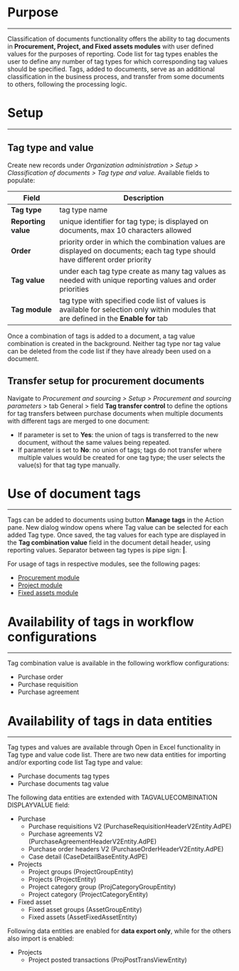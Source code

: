 # Purpose

---

Classification of documents functionality offers the ability to tag documents in **Procurement, Project, and Fixed assets modules** with user defined values for the purposes of reporting. Code list for tag types enables the user to define any number of tag types for which corresponding tag values should be specified. Tags, added to documents, serve as an additional classification in the business process, and transfer from some documents to others, following the processing logic. 

# Setup 

---
## Tag type and value

Create new records under _Organization administration > Setup > Classification of documents > Tag type and value._ Available fields to populate:

|**Field**  | **Description** |
|---------------|---------------|
| **Tag type** | tag type name |
| **Reporting value** | unique identifier for tag type; is displayed on documents, max 10 characters allowed |
|  **Order**| priority order in which the combination values are displayed on documents; each tag type should have different order priority|
|  **Tag value**| under each tag type create as many tag values as needed with unique reporting values and order priorities  |
| **Tag module**| tag type with specified code list of values is available for selection only within modules that are defined in the **Enable for** tab
Once a combination of tags is added to a document, a tag value combination is created in the background. Neither tag type nor tag value can be deleted from the code list if they have already been used on a document. 


## Transfer setup for procurement documents
Navigate to _Procurement and sourcing > Setup > Procurement and sourcing parameters_ > tab General > field **Tag transfer control** to define the options for tag transfers between purchase documents when multiple documents with different tags are merged to one document:
- If parameter is set to **Yes**: the union of tags is transferred to the new document, without the same values being repeated.
- If parameter is set to **No**: no union of tags; tags do not transfer where multiple values would be created for one tag type; the user selects the value(s) for that tag type manually. 


# Use of document tags

---
Tags can be added to documents using button **Manage tags** in the Action pane. New dialog window opens where Tag value can be selected for each added Tag type. Once saved, the tag values for each type are displayed in the **Tag combination value** field in the document detail header, using reporting values. Separator between tag types is pipe sign: **|**.

For usage of tags in respective modules, see the following pages:
- [Procurement module](https://dev.azure.com/DynamicsUIM/D365UIM/_wiki/wikis/D365UIM.wiki/50/Procurement-module?anchor=tags-on-procurement-documents)
- [Project module](https://dev.azure.com/DynamicsUIM/D365UIM/_wiki/wikis/D365UIM.wiki/52/Project-module?anchor=tags-on-project-documents)
- [Fixed assets module](https://dev.azure.com/DynamicsUIM/D365UIM/_wiki/wikis/D365UIM.wiki/54/Fixed-assets-module?anchor=tags-on-documents-in-fixed-assets-module)

# Availability of tags in workflow configurations

---
Tag combination value is available in the following workflow configurations:
- Purchase order 
- Purchase requisition  
- Purchase agreement

# Availability of tags in data entities 

---

Tag types and values are available through Open in Excel functionality in Tag type and value code list. There are two new data entities for importing and/or exporting code list Tag type and value:
- Purchase documents tag types
- Purchase documents tag value

The following data entities are extended with TAGVALUECOMBINATION DISPLAYVALUE field:
- Purchase
  - Purchase requisitions V2 (PurchaseRequisitionHeaderV2Entity.AdPE) 
  - Purchase agreements V2 (PurchaseAgreementHeaderV2Entity.AdPE) 
  - Purchase order headers V2 (PurchaseOrderHeaderV2Entity.AdPE) 
  - Case detail (CaseDetailBaseEntity.AdPE)
- Projects
  - Project groups (ProjectGroupEntity)
  - Projects (ProjectEntity)
  - Project category group (ProjCategoryGroupEntity)
  - Project category (ProjectCategoryEntity)
- Fixed asset
  - Fixed asset groups (AssetGroupEntity)
  - Fixed assets (AssetFixedAssetEntity)


Following data entities are enabled for **data export only**, while for the others also import is enabled:
- Projects
  - Project posted transactions (ProjPostTransViewEntity)
